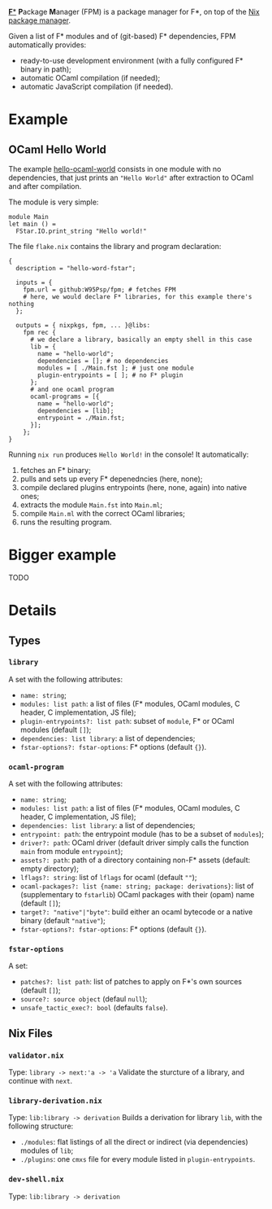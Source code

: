 [**F***](https://www.fstar-lang.org/) **P**ackage **M**anager (FPM) is a package manager for F*, on top of the [Nix package manager](https://nixos.org/).

Given a list of F* modules and of (git-based) F* dependencies, FPM automatically provides:
 - ready-to-use development environment (with a fully configured F* binary in path);
 - automatic OCaml compilation (if needed);
 - automatic JavaScript compilation (if needed).
 
# Example
## OCaml Hello World
The example [hello-ocaml-world](examples/hello-ocaml-world) consists in one module with no dependencies, that just prints an `"Hello World"` after extraction to OCaml and after compilation.

The module is very simple:
```
module Main
let main () = 
  FStar.IO.print_string "Hello world!"
```

The file `flake.nix` contains the library and program declaration:
```
{
  description = "hello-word-fstar";
  
  inputs = {
    fpm.url = github:W95Psp/fpm; # fetches FPM
    # here, we would declare F* libraries, for this example there's nothing
  };
  
  outputs = { nixpkgs, fpm, ... }@libs:
    fpm rec {
      # we declare a library, basically an empty shell in this case
      lib = {
        name = "hello-world";
        dependencies = []; # no dependencies
        modules = [ ./Main.fst ]; # just one module
        plugin-entrypoints = [ ]; # no F* plugin
      };
      # and one ocaml program
      ocaml-programs = [{
        name = "hello-world";
        dependencies = [lib];
        entrypoint = ./Main.fst;
      }];
    };
}
```

Running `nix run` produces `Hello World!` in the console! It automatically:
 1. fetches an F* binary;
 2. pulls and sets up every F* depenedncies (here, none);
 3. compile declared plugins entrypoints (here, none, again) into native ones;
 4. extracts the module `Main.fst` into `Main.ml`;
 5. compile `Main.ml` with the correct OCaml libraries;
 6. runs the resulting program.

# Bigger example
TODO

# Details
## Types
### `library`
A set with the following attributes:
 - `name: string`;
 - `modules: list path`: a list of files (F* modules, OCaml modules, C header, C implementation, JS file);
 - `plugin-entrypoints?: list path`: subset of `module`, F* or OCaml modules (default `[]`);
 - `dependencies: list library`: a list of dependencies;
 - `fstar-options?: fstar-options`: F* options (default `{}`).

### `ocaml-program`
A set with the following attributes:
 - `name: string`;
 - `modules: list path`: a list of files (F* modules, OCaml modules, C header, C implementation, JS file);
 - `dependencies: list library`: a list of dependencies;
 - `entrypoint: path`: the entrypoint module (has to be a subset of `modules`);
 - `driver?: path`: OCaml driver (default driver simply calls the function `main` from module `entrypoint`);
 - `assets?: path`: path of a directory containing non-F* assets (default: empty directory);
 - `lflags?: string`: list of `lflags` for ocaml (default `""`);
 - `ocaml-packages?: list {name: string; package: derivations}`: list of (supplementary to `fstarlib`) OCaml packages with their (opam) name (default `[]`);
 - `target?: "native"|"byte"`: build either an ocaml bytecode or a native binary (default `"native"`);
 - `fstar-options?: fstar-options`: F* options (default `{}`).

### `fstar-options`
A set:
 - `patches?: list path`: list of patches to apply on F*'s own sources (default `[]`);
 - `source?: source object` (defaul `null`);
 - `unsafe_tactic_exec?: bool` (defaults `false`).

## Nix Files
### `validator.nix`
Type: `library -> next:'a -> 'a`
Validate the sturcture of a library, and continue with `next`.

### `library-derivation.nix`
Type: `lib:library -> derivation`
Builds a derivation for library `lib`, with the following structure:
 - `./modules`: flat listings of all the direct or indirect (via dependencies) modules of `lib`;
 - `./plugins`: one `cmxs` file for every module listed in `plugin-entrypoints`.
 
### `dev-shell.nix`
Type: `lib:library -> derivation`


